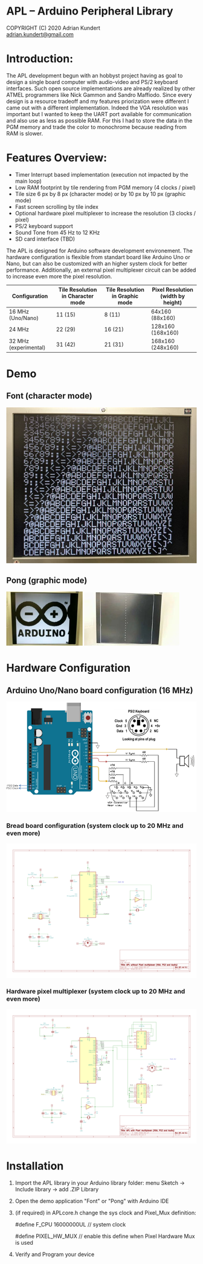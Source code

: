 # APL – Arduino Peripheral Library

COPYRIGHT (C) 2020 Adrian Kundert  
[adrian.kundert@gmail.com](mailto:adrian.kundert@gmail.com)  

# Introduction:

The APL development begun with an hobbyst project having as goal to design a single board computer with audio-video and PS/2 keyboard interfaces. Such open source implementations are already realized by other ATMEL programmers like Nick Gammon and Sandro Maffiodo. Since every design is a resource tradeoff and my features priorization were different I came out with a different implementation. Indeed the VGA resolution was important but I wanted to keep the UART port available for communication and also use as less as possible RAM. For this I had to store the data in the PGM memory and trade the color to monochrome because reading from RAM is slower.

# Features Overview:

- Timer Interrupt based implementation (execution not impacted by the main loop)
- Low RAM footprint by tile rendering from PGM memory (4 clocks / pixel)
- Tile size 6 px by 8 px (character mode) or by 10 px by 10 px (graphic mode)
- Fast screen scrolling by tile index
- Optional hardware pixel multiplexer to increase the resolution (3 clocks / pixel)
- PS/2 keyboard support
- Sound Tone from 45 Hz to 12 KHz
- SD card interface (TBD)

The APL is designed for Arduino software development environement. The hardware configuration is flexible from standart board like Arduino Uno or Nano, but can also be customized with an higher system clock for better performance. Additionally, an external pixel multiplexer circuit can be added to increase even more the pixel resolution.

| Configuration | Tile Resolution in Character mode | Tile Resolution in Graphic mode | Pixel Resolution (width by height) |
| --- | --- | --- | --- |
| 16 MHz (Uno/Nano) | 11 (15) | 8 (11) | 64x160 (88x160) |
| 24 MHz | 22 (29) | 16 (21) | 128x160 (168x160) |
| 32 MHz (experimental) | 31 (42) |  21 (31) | 168x160 (248x160) |

# Demo

## Font (character mode)

![font demo](doc/screen-font.jpg)

## Pong (graphic mode)

[<img width='40%' src='doc/logo.jpg'/>](https://www.youtube.com/watch?v=c0AHMCGUVl8)
[<img width='50%' src='doc/pong.jpg'/>](https://www.youtube.com/watch?v=c0AHMCGUVl8)

# Hardware Configuration

## Arduino Uno/Nano board configuration (16 MHz)

![uno](doc/uno.png)

### Bread board configuration (system clock up to 20 MHz and even more)

![uno](doc/schema_APL_without_mux.png)

### Hardware pixel multiplexer (system clock up to 20 MHz and even more)

![uno](doc/schema_APL_with_mux.png)

# Installation

1. Import the APL library in your Arduino library folder: menu Sketch -> Include library -> add .ZIP Library
2. Open the demo application "Font" or "Pong" with Arduino IDE
3. (if required) in APLcore.h change the sys clock and Pixel_Mux definition:

	#define F_CPU 16000000UL  // system clock
	
	#define PIXEL_HW_MUX      // enable this define when Pixel Hardware Mux is used
	
4. Verify and Program your device
